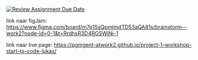 [![Review Assignment Due Date](https://classroom.github.com/assets/deadline-readme-button-22041afd0340ce965d47ae6ef1cefeee28c7c493a6346c4f15d667ab976d596c.svg)](https://classroom.github.com/a/OtCKnre3)

link naar figJam: https://www.figma.com/board/m7e1SsQpmImdTD53aQA81s/brainstorm--work2?node-id=0-1&t=RrdhsR3D4RGSWiNi-1

link naar live page: https://pgmgent-atwork2.github.io/project-1-workshop-start-to-code-lukas/